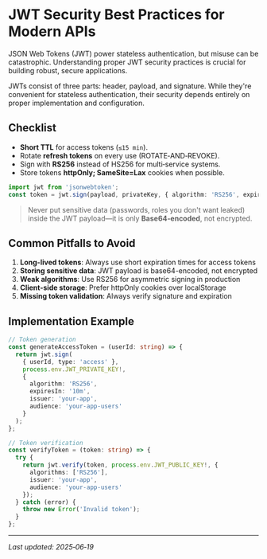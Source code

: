 # JWT Security Best Practices for Modern APIs

JSON Web Tokens (JWT) power stateless authentication, but misuse can be catastrophic. Understanding proper JWT security practices is crucial for building robust, secure applications.

JWTs consist of three parts: header, payload, and signature. While they're convenient for stateless authentication, their security depends entirely on proper implementation and configuration.

## Checklist

- **Short TTL** for access tokens (`≤15 min`).
- Rotate **refresh tokens** on every use (ROTATE‑AND‑REVOKE).
- Sign with **RS256** instead of HS256 for multi‑service systems.
- Store tokens **httpOnly; SameSite=Lax** cookies when possible.

```ts
import jwt from 'jsonwebtoken';
const token = jwt.sign(payload, privateKey, { algorithm: 'RS256', expiresIn: '10m' });
```

> Never put sensitive data (passwords, roles you don't want leaked) inside the JWT payload—it is only **Base64‑encoded**, not encrypted.

## Common Pitfalls to Avoid

1. **Long-lived tokens**: Always use short expiration times for access tokens
2. **Storing sensitive data**: JWT payload is base64-encoded, not encrypted
3. **Weak algorithms**: Use RS256 for asymmetric signing in production
4. **Client-side storage**: Prefer httpOnly cookies over localStorage
5. **Missing token validation**: Always verify signature and expiration

## Implementation Example

```typescript
// Token generation
const generateAccessToken = (userId: string) => {
  return jwt.sign(
    { userId, type: 'access' },
    process.env.JWT_PRIVATE_KEY!,
    {
      algorithm: 'RS256',
      expiresIn: '10m',
      issuer: 'your-app',
      audience: 'your-app-users'
    }
  );
};

// Token verification
const verifyToken = (token: string) => {
  try {
    return jwt.verify(token, process.env.JWT_PUBLIC_KEY!, {
      algorithms: ['RS256'],
      issuer: 'your-app',
      audience: 'your-app-users'
    });
  } catch (error) {
    throw new Error('Invalid token');
  }
};
```

---

_Last updated: 2025‑06‑19_

